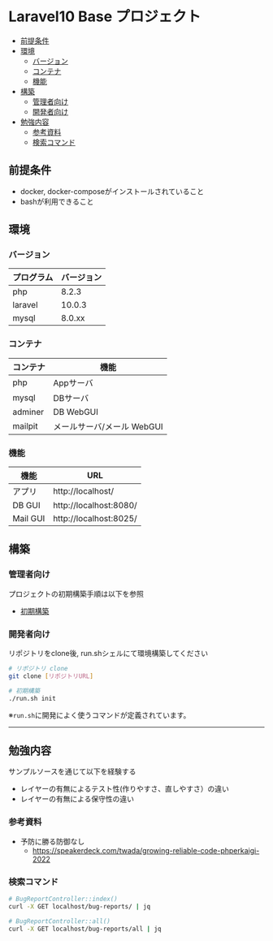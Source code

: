 Laravel10 Base プロジェクト
====================


<!-- @import "[TOC]" {cmd="toc" depthFrom=1 depthTo=6 orderedList=false} -->

<!-- code_chunk_output -->

- [前提条件](#-前提条件)
- [環境](#-環境)
  - [バージョン](#-バージョン)
  - [コンテナ](#-コンテナ)
  - [機能](#-機能)
- [構築](#-構築)
  - [管理者向け](#-管理者向け)
  - [開発者向け](#-開発者向け)
- [勉強内容](#-勉強内容)
  - [参考資料](#-参考資料)
  - [検索コマンド](#-検索コマンド)

<!-- /code_chunk_output -->

## 前提条件

* docker, docker-composeがインストールされていること
* bashが利用できること

## 環境

### バージョン

| プログラム | バージョン |
| ---------- | ---------- |
| php        | 8.2.3      |
| laravel    | 10.0.3     |
| mysql      | 8.0.xx     |

### コンテナ

| コンテナ |            機能            |
| -------- | -------------------------- |
| php      | Appサーバ                  |
| mysql    | DBサーバ                   |
| adminer  | DB WebGUI                  |
| mailpit  | メールサーバ/メール WebGUI |

### 機能

|   機能    |          URL           |
| --------- | ---------------------- |
| アプリ    | http://localhost/      |
| DB GUI    | http://localhost:8080/ |
| Mail GUI  | http://localhost:8025/ |

## 構築

### 管理者向け

プロジェクトの初期構築手順は以下を参照
* [初期構築](./docs/init-project.md)

### 開発者向け

リポジトリをclone後, run.shシェルにて環境構築してください

```bash
# リポジトリ clone
git clone [リポジトリURL]

# 初期構築
./run.sh init
```

※`run.sh`に開発によく使うコマンドが定義されています。

---

## 勉強内容

サンプルソースを通じて以下を経験する

- レイヤーの有無によるテスト性(作りやすさ、直しやすさ）の違い
- レイヤーの有無による保守性の違い

### 参考資料

* 予防に勝る防御なし
  - https://speakerdeck.com/twada/growing-reliable-code-phperkaigi-2022

### 検索コマンド

```bash
# BugReportController::index()
curl -X GET localhost/bug-reports/ | jq

# BugReportController::all()
curl -X GET localhost/bug-reports/all | jq
```
